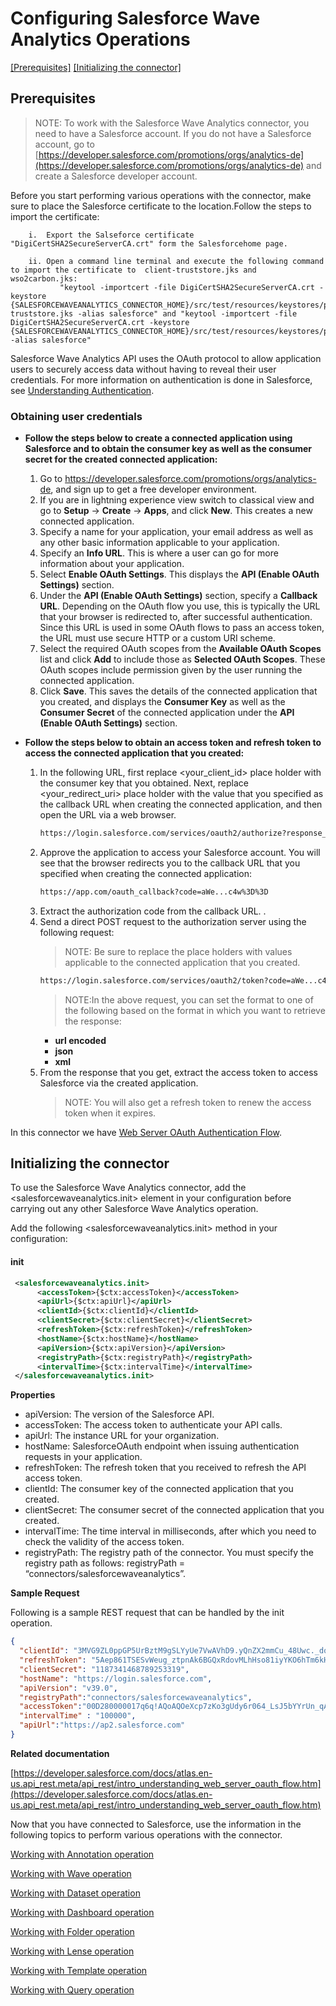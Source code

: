 # Configuring Salesforce Wave Analytics Operations

[[Prerequisites]](#Prerequisites) [[Initializing the connector]](#initializing-the-connector)

## Prerequisites

> NOTE: To work with the Salesforce Wave Analytics connector, you need to have a Salesforce account. If you do not have a Salesforce account, go to [https://developer.salesforce.com/promotions/orgs/analytics-de](https://developer.salesforce.com/promotions/orgs/analytics-de) and create a Salesforce developer account.

Before you start performing various operations with the connector, make sure to place the Salesforce certificate to the location.Follow the steps to import the certificate:
   
        i.  Export the Salseforce certificate "DigiCertSHA2SecureServerCA.crt" form the Salesforcehome page.
           
        ii. Open a command line terminal and execute the following command to import the certificate to  client-truststore.jks and wso2carbon.jks:
               "keytool -importcert -file DigiCertSHA2SecureServerCA.crt -keystore {SALESFORCEWAVEANALYTICS_CONNECTOR_HOME}/src/test/resources/keystores/products/client-truststore.jks -alias salesforce" and "keytool -importcert -file DigiCertSHA2SecureServerCA.crt -keystore {SALESFORCEWAVEANALYTICS_CONNECTOR_HOME}/src/test/resources/keystores/products/wso2carbon.jks -alias salesforce"
           

Salesforce Wave Analytics API uses the OAuth protocol to allow application users to securely access data without having to reveal their user credentials.  For more information on authentication is done in Salesforce, see [Understanding Authentication](https://developer.salesforce.com/docs/atlas.en-us.api_rest.meta/api_rest/intro_understanding_authentication.htm).

### Obtaining user credentials

* **Follow the steps below to create a connected application using Salesforce and to obtain the consumer key as well as the consumer secret for the created connected application:**

    1. Go to https://developer.salesforce.com/promotions/orgs/analytics-de, and sign up to get a free developer environment. 
    2. If you are in lightning experience view switch to classical view and go to **Setup** -> **Create** -> **Apps**, and click **New**. This creates a new connected application.
    3. Specify a name for your application, your email address as well as any other basic information applicable to your application.
    4. Specify an **Info URL**. This is where a user can go for more information about your application.
    5. Select **Enable OAuth Settings**. This displays the **API (Enable OAuth Settings)** section.
    6. Under the **API (Enable OAuth Settings)** section, specify a **Callback URL**. Depending on the OAuth flow you use, this is typically the URL that your browser is redirected to, after successful authentication. Since this URL is used in some OAuth flows to pass an access token, the URL must use secure HTTP or a custom URI scheme.
    7. Select the required OAuth scopes from the **Available OAuth Scopes** list and click **Add** to include those as **Selected OAuth Scopes**. These OAuth scopes include permission given by the user running the connected application.
    8. Click **Save**. This saves the details of the connected application that you created, and displays the **Consumer Key** as well as the **Consumer Secret** of the connected application under the **API (Enable OAuth Settings)** section.
    
* **Follow the steps below to obtain an access token and refresh token to access the connected application that you created:**

    1. In the following URL, first replace <your_client_id> place holder with the consumer key that you obtained. Next, replace <your_redirect_uri> place holder with the value that you specified as the callback URL when creating the connected application, and then open the URL via a web browser. 
        ```xml
        https://login.salesforce.com/services/oauth2/authorize?response_type=code&client_id=<your_client_id>&redirect_uri=<your_redirect_uri>
        ```
    2. Approve the application to access your Salesforce account. You will see that the browser redirects you to the callback URL that you specified when creating the connected application:
       ```xml
       https://app.com/oauth_callback?code=aWe...c4w%3D%3D
       ```
    3. Extract the authorization code from the callback URL.
.
    4. Send a direct POST request to the authorization server using the following request: 
        > NOTE: Be sure to replace the place holders with values applicable to the connected application that you created.
        ```xml
        https://login.salesforce.com/services/oauth2/token?code=aWe...c4w==&grant_type=authorization_code&client_id=<your_client_id>&client_secret=<your_client_secret>&redirect_uri=<your_redirect_uri>&format=json
        ```
        > NOTE:In the above request, you can set the format to one of the following based on the format in which you want to retrieve the response:
        * **url encoded**
        * **json**
        * **xml**
    5. From the response that you get, extract the access token to access Salesforce via the created application. 
       > NOTE: You will also get a refresh token to renew the access token when it expires.


In this connector we have  [Web Server OAuth Authentication Flow](#init).

## Initializing the connector

To use the Salesforce Wave Analytics connector, add the <salesforcewaveanalytics.init> element in your configuration before carrying out any other Salesforce Wave Analytics operation.

Add the following <salesforcewaveanalytics.init> method in your configuration:
 
#### init
```xml
 <salesforcewaveanalytics.init>
      <accessToken>{$ctx:accessToken}</accessToken>
      <apiUrl>{$ctx:apiUrl}</apiUrl>
      <clientId>{$ctx:clientId}</clientId>
      <clientSecret>{$ctx:clientSecret}</clientSecret>
      <refreshToken>{$ctx:refreshToken}</refreshToken>
      <hostName>{$ctx:hostName}</hostName>
      <apiVersion>{$ctx:apiVersion}</apiVersion>
      <registryPath>{$ctx:registryPath}</registryPath>
      <intervalTime>{$ctx:intervalTime}</intervalTime>
 </salesforcewaveanalytics.init>
```
**Properties** 
* apiVersion:  The version of the Salesforce API. 
* accessToken:  The access token to authenticate your API calls.
* apiUrl:  The instance URL for your organization.
* hostName:  SalesforceOAuth endpoint when issuing authentication requests in your application.
* refreshToken:  The refresh token that you received to refresh the API access token.
* clientId:  The consumer key of the connected application that you created.
* clientSecret:  The consumer secret of the connected application that you created.
* intervalTime:  The time interval in milliseconds, after which you need to check the validity of the access token.
* registryPath:  The registry path of the connector. You must specify the registry path as follows: registryPath = “connectors/salesforcewaveanalytics”.

**Sample Request**

Following is a sample REST request that can be handled by the init operation.

```json
{
  "clientId": "3MVG9ZL0ppGP5UrBztM9gSLYyUe7VwAVhD9.yQnZX2mmCu_48Uwc._doxrBTgY4jqmOSDhxRAiUBf8gCr2mk7",
  "refreshToken": "5Aep861TSESvWeug_ztpnAk6BGQxRdovMLhHso81iyYKO6hTm6kHoL4.YfwIi9cHLwga.pPTsTuJlmKjo05x.o.",
  "clientSecret": "1187341468789253319",
  "hostName": "https://login.salesforce.com",
  "apiVersion": "v39.0",
  "registryPath":"connectors/salesforcewaveanalytics",
  "accessToken":"00D280000017q6q!AQoAQOeXcp7zKo3gUdy6r064_LsJ5bYYrUn_qAZG9TtKFLPfUMRxiato.E162_2XAtCTZLFQTbNk2Rz6Zm_juSakFE_aaBPp",
  "intervalTime" : "100000",
  "apiUrl":"https://ap2.salesforce.com"
}
```

**Related  documentation**

[https://developer.salesforce.com/docs/atlas.en-us.api_rest.meta/api_rest/intro_understanding_web_server_oauth_flow.htm](https://developer.salesforce.com/docs/atlas.en-us.api_rest.meta/api_rest/intro_understanding_web_server_oauth_flow.htm)



Now that you have connected to Salesforce, use the information in the following topics to perform various operations with the connector.

[Working with Annotation operation](annotations.md)

[Working with Wave operation](wave.md)

[Working with Dataset operation](datasets.md)

[Working with Dashboard operation](dashboard.md)

[Working with Folder operation](folder.md)

[Working with Lense operation](lense.md)

[Working with Template operation](template.md)

[Working with Query operation](query.md)
